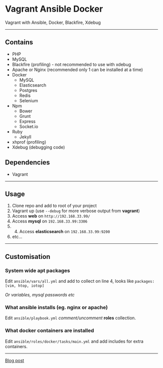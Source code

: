 # Vagrant Ansible Docker

Vagrant with Ansible, Docker, Blackfire, Xdebug

---

## Contains

* PHP
* MySQL
* Blackfire (profiling) - not recommended to use with xdebug
* Apache or Nginx (recommended only 1 can be installed at a time)
* Docker
    * MySQL
    * Elasticsearch
    * Postgres
    * Redis
    * Selenium
* Npm
    * Bower
    * Grunt
    * Express
    * Socket.io
* Ruby
    * Jekyll
* xhprof (profiling)
* Xdebug (debugging code)

## Dependencies

* Vagrant

---

## Usage

1. Clone repo and add to root of your project
2. Vagrant up (use `--debug` for more verbose output from **vagrant**)
3. Access **web** on `http://192.168.33.99/`
4. Access **mysql** on `192.168.33.99:3306`
5. 4. Access **elasticsearch** on `192.168.33.99:9200`
6. etc...

---

## Customisation


### System wide **apt** packages

Edit `ansible/vars/all.yml` and add to collect on line 4, looks like `packages: [vim, htop, iotop]`

*Or variables, mysql passwords etc*

### What **ansible** installs (eg. nginx or apache)

Edit `ansible/playbook.yml` *comment/uncomment* **roles** collection.


### What **docker** containers are installed

Edit `ansible/roles/docker/tasks/main.yml` and add includes for extra containers.

---

[Blog post](http://blog.dashboardhub.io/2015/07/10/phansible-vagrant-docker-npm/)
